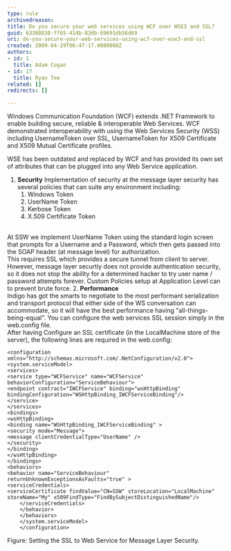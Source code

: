 ```yaml
---
type: rule
archivedreason: 
title: Do you secure your web services using WCF over WSE3 and SSL?
guid: 63388838-ff65-414b-83db-69691db56d69
uri: do-you-secure-your-web-services-using-wcf-over-wse3-and-ssl
created: 2009-04-29T06:47:17.0000000Z
authors:
- id: 1
  title: Adam Cogan
- id: 17
  title: Ryan Tee
related: []
redirects: []

---
```


Windows Communication Foundation (WCF) extends .NET Framework to enable building secure, reliable & interoperable Web Services.
 WCF demonstrated interoperability with using the Web Services Security (WSS) including UsernameToken over SSL, UsernameToken for X509 Certificate and X509 Mutual Certificate profiles.   
<!--endintro-->

WSE has been outdated and replaced by WCF and has provided its own set of attributes that can be plugged into any Web Service application.

1. **Security** 
Implementation of security at the message layer security has several policies that can suite any environment including:
    1. Windows Token
    2. UserName Token
    3. Kerbose Token
    4. X.509 Certificate Token

<br>    At SSW we implement UserName Token using the standard login screen that prompts for a Username and a Password, which then gets passed into the SOAP header (at message level) for authorization.
<br>    This requires SSL which provides a secure tunnel from client to server.
<br>    However, message layer securtiy does not provide authentication security, so it does not stop the ability for a determined hacker to try user name / password attempts forever. Custom Policies setup at Application Level can to prevent brute force.
2. **Performance** 
<br>    Indigo has got the smarts to negotiate to the most performant serialization and transport protocol that either side of the WS conversation can accommodate, so it will have the best performance having "all-things-being-equal". You can configure the web services SSL session simply in the web.config file.
<br>    After having Configure an SSL certificate (in the LocalMachine store of the server), the following lines are required in the web.config:





```
<configuration xmlns="http://schemas.microsoft.com/.NetConfiguration/v2.0">
<system.serviceModel>
<services>
<service type="WCFService" name="WCFService"
behaviorConfiguration="ServiceBehaviour">
<endpoint contract="IWCFService" binding="wsHttpBinding"
bindingConfiguration="WSHttpBinding_IWCFServiceBinding"/>
</service>
</services>
<bindings>
<wsHttpBinding>
<binding name="WSHttpBinding_IWCFServiceBinding" >
<security mode="Message">
<message clientCredentialType="UserName" />
</security>
</binding>
</wsHttpBinding>
</bindings>
<behaviors>
<behavior name="ServiceBehaviour" returnUnknownExceptionsAsFaults="true" >
<serviceCredentials>
<serviceCertificate findValue="CN=SSW" storeLocation="LocalMachine"             
storeName="My" x509FindType="FindBySubjectDistinguishedName"/>
    </serviceCredentials>
    </behavior>
    </behaviors>
    </system.serviceModel>
    </configuration>
```

Figure: Setting the SSL to Web Service for Message Layer Security.
